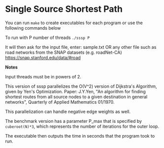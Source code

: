 Single Source Shortest Path
===========================

You can run ```make``` to create executables for each program or use the following commands below
  
To run with P number of threads
  ```./sssp P```
  
  It will then ask for the input file, enter:
  sample.txt
  OR any other file such as road networks from the SNAP datasets (e.g. roadNet-CA)
  https://snap.stanford.edu/data/#road

**Notes**

Input threads must be in powers of 2.

This version of sssp parallelizes the O(V^2) version of Dijkstra's Algorithm, given by Yen's Optimization.
Paper: J.Y.Yen, "An algorithm for finding shortest routes from all source nodes to a given destination in general networks", Quarterly of Applied Mathematics 01/1970.

This parallelization can handle negative edge weights as well.

The benchmark version has a parameter P_max that is specified by ```cuberoot(N)*3```, which represents the number of iterations for the outer loop.

The executable then outputs the time in seconds that the program took to run.
